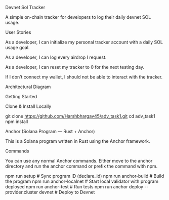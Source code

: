 Devnet Sol Tracker

A simple on-chain tracker for developers to log their daily devnet SOL usage.

User Stories

As a developer, I can initialize my personal tracker account with a daily SOL usage goal.

As a developer, I can log every airdrop I request.

As a developer, I can reset my tracker to 0 for the next testing day.

If I don’t connect my wallet, I should not be able to interact with the tracker.


Architectural Diagram



Getting Started

Clone & Install Locally

git clone https://github.com/Harshbhargav45/adv_task1.git
cd adv_task1
npm install

Anchor (Solana Program — Rust + Anchor)

This is a Solana program written in Rust using the Anchor framework.

Commands

You can use any normal Anchor commands. Either move to the anchor directory and run the anchor command or prefix the command with npm.

npm run setup              # Sync program ID (declare_id)
npm run anchor-build       # Build the program
npm run anchor-localnet    # Start local validator with program deployed
npm run anchor-test        # Run tests
npm run anchor deploy --provider.cluster devnet   # Deploy to Devnet


